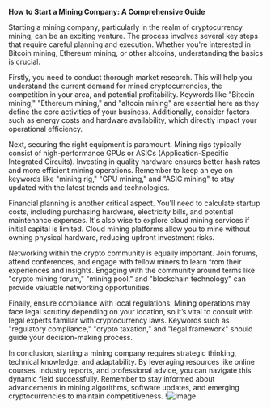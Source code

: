 **How to Start a Mining Company: A Comprehensive Guide**

Starting a mining company, particularly in the realm of cryptocurrency mining, can be an exciting venture. The process involves several key steps that require careful planning and execution. Whether you're interested in Bitcoin mining, Ethereum mining, or other altcoins, understanding the basics is crucial.

Firstly, you need to conduct thorough market research. This will help you understand the current demand for mined cryptocurrencies, the competition in your area, and potential profitability. Keywords like "Bitcoin mining," "Ethereum mining," and "altcoin mining" are essential here as they define the core activities of your business. Additionally, consider factors such as energy costs and hardware availability, which directly impact your operational efficiency.

Next, securing the right equipment is paramount. Mining rigs typically consist of high-performance GPUs or ASICs (Application-Specific Integrated Circuits). Investing in quality hardware ensures better hash rates and more efficient mining operations. Remember to keep an eye on keywords like "mining rig," "GPU mining," and "ASIC mining" to stay updated with the latest trends and technologies.

Financial planning is another critical aspect. You'll need to calculate startup costs, including purchasing hardware, electricity bills, and potential maintenance expenses. It's also wise to explore cloud mining services if initial capital is limited. Cloud mining platforms allow you to mine without owning physical hardware, reducing upfront investment risks.

Networking within the crypto community is equally important. Join forums, attend conferences, and engage with fellow miners to learn from their experiences and insights. Engaging with the community around terms like "crypto mining forum," "mining pool," and "blockchain technology" can provide valuable networking opportunities.

Finally, ensure compliance with local regulations. Mining operations may face legal scrutiny depending on your location, so it’s vital to consult with legal experts familiar with cryptocurrency laws. Keywords such as "regulatory compliance," "crypto taxation," and "legal framework" should guide your decision-making process.

In conclusion, starting a mining company requires strategic thinking, technical knowledge, and adaptability. By leveraging resources like online courses, industry reports, and professional advice, you can navigate this dynamic field successfully. Remember to stay informed about advancements in mining algorithms, software updates, and emerging cryptocurrencies to maintain competitiveness. !![Image](https://github.com/user-attachments/assets/b6e7b7a2-655e-4d44-8baa-20c566a3cb65)